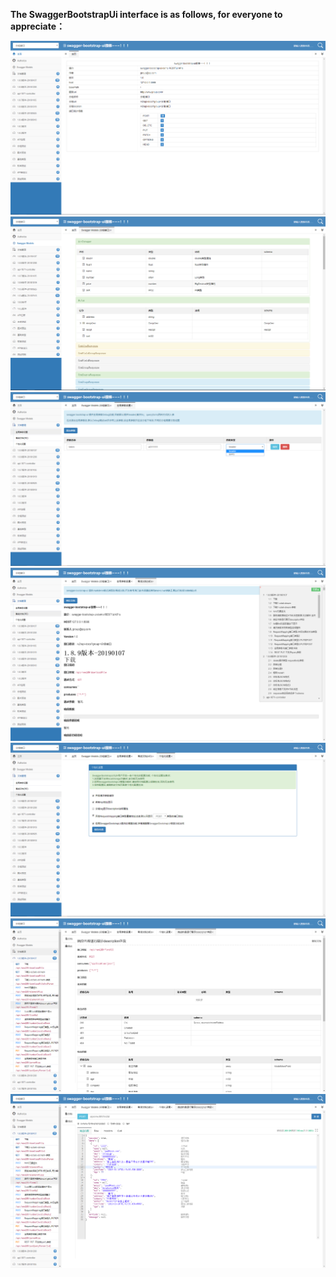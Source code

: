 **The SwaggerBootstrapUi interface is as follows, for everyone to appreciate：**



![](images/s1.png)
![](images/s2.png)
![](images/s3.png)
![](images/s4.png)
![](images/s5.png)
![](images/s6.png)
![](images/s7.png)